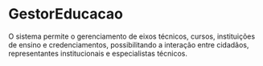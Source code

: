 # GestorEducacao
O sistema permite o gerenciamento de eixos técnicos, cursos, instituições de ensino e credenciamentos, possibilitando a interação entre cidadãos, representantes institucionais e especialistas técnicos.

